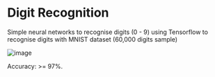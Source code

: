 # Digit Recognition

Simple neural networks to recognise digits (0 - 9) using Tensorflow to recognise digits with MNIST dataset (60,000 digits sample)

![image](https://user-images.githubusercontent.com/111187020/191272722-323f325c-ac00-41d3-a7a4-4cbc5337847c.png)

Accuracy: >= 97%. 
